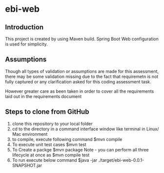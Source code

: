 # ebi-web

## Introduction
This project is created by using Maven build. Spring Boot Web configuration is used for simplicity.

## Assumptions
Though all types of validation or assumptions are made for this assessment, there may be some validation missing due to the fact that 
requiremetn is not fully captured or any clarification asked for this coding assessment task.

However greater care as been taken in order to cover all the requirements laid out in the requirements document
## Steps to clone from GitHub
1. clone this repository to your local folder
2. cd to the directory in a command interface window like terminal in Linux/ Mac environment
3. to compile, execute following command
    $mvn compile
4. To execute unit test cases
    $mvn test
5. To Create a packge 
    $mvn package
  Note - you can perform all three lifecycle at once as $mvn compile test
6. To run execute below command
  $java -jar ./target/ebi-web-0.0.1-SNAPSHOT.jar
